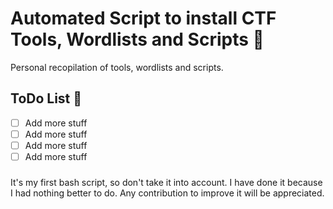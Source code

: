 # Automated Script to install CTF Tools, Wordlists and Scripts :wrench:

Personal recopilation of tools, wordlists and scripts.

## ToDo List :notebook:
- [ ] Add more stuff
- [ ] Add more stuff
- [ ] Add more stuff
- [ ] Add more stuff

### 
It's my first bash script, so don't take it into account.
I have done it because I had nothing better to do.
Any contribution to improve it will be appreciated.
